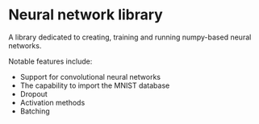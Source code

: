 # Neural network library
  A library dedicated to creating, training and running numpy-based neural networks. 

  Notable features include:
  * Support for convolutional neural networks
  * The capability to import the MNIST database
  * Dropout
  * Activation methods
  * Batching
